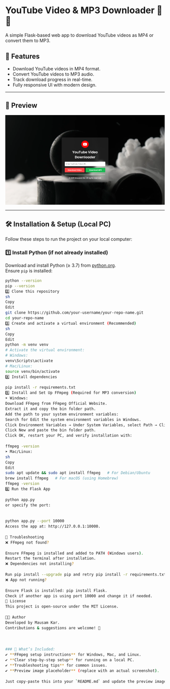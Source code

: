 # YouTube Video & MP3 Downloader 🎥🎵

A simple Flask-based web app to download YouTube videos as MP4 or convert them to MP3. 

## 🚀 Features
- Download YouTube videos in MP4 format.
- Convert YouTube videos to MP3 audio.
- Track download progress in real-time.
- Fully responsive UI with modern design.

---

## 📌 Preview
![Preview Image](preview.png)  


---

## 🛠️ Installation & Setup (Local PC)

Follow these steps to run the project on your local computer:

### 1️⃣ Install Python (if not already installed)
Download and install Python (≥ 3.7) from [python.org](https://www.python.org/downloads/).  
Ensure `pip` is installed:  
```sh
python --version
pip --version
2️⃣ Clone this repository
sh
Copy
Edit
git clone https://github.com/your-username/your-repo-name.git
cd your-repo-name
3️⃣ Create and activate a virtual environment (Recommended)
sh
Copy
Edit
python -m venv venv
# Activate the virtual environment:
# Windows:
venv\Scripts\activate
# Mac/Linux:
source venv/bin/activate
4️⃣ Install dependencies

pip install -r requirements.txt
5️⃣ Install and Set Up FFmpeg (Required for MP3 conversion)
➤ Windows:
Download FFmpeg from FFmpeg Official Website.
Extract it and copy the bin folder path.
Add the path to your system environment variables:
Search for Edit the system environment variables in Windows.
Click Environment Variables → Under System Variables, select Path → Click Edit.
Click New and paste the bin folder path.
Click OK, restart your PC, and verify installation with:

ffmpeg -version
➤ Mac/Linux:
sh
Copy
Edit
sudo apt update && sudo apt install ffmpeg   # For Debian/Ubuntu
brew install ffmpeg   # For macOS (using Homebrew)
ffmpeg -version
6️⃣ Run the Flask App

python app.py
or specify the port:


python app.py --port 10000
Access the app at: http://127.0.0.1:10000.

🔧 Troubleshooting
❌ FFmpeg not found?

Ensure FFmpeg is installed and added to PATH (Windows users).
Restart the terminal after installation.
❌ Dependencies not installing?

Run pip install --upgrade pip and retry pip install -r requirements.txt.
❌ App not running?

Ensure Flask is installed: pip install Flask.
Check if another app is using port 10000 and change it if needed.
📜 License
This project is open-source under the MIT License.

👨‍💻 Author
Developed by Mausam Kar.
Contributions & suggestions are welcome! 🎉



### 🚀 What’s Included:
✔️ **FFmpeg setup instructions** for Windows, Mac, and Linux.  
✔️ **Clear step-by-step setup** for running on a local PC.  
✔️ **Troubleshooting tips** for common issues.  
✔️ **Preview image placeholder** (replace with an actual screenshot).  

Just copy-paste this into your `README.md` and update the preview image and repo
